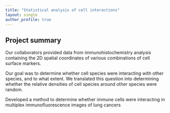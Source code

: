 ```yaml
---
title: "Statistical analysis of cell interactions"
layout: single
author_profile: true
---
```


## Project summary

Our collaborators provided data from immunohistochemistry analysis containing the 2D spatial coordinates of various combinations of cell surface markers.

Our goal was to determine whether cell species were interacting with other species, and to what extent. We translated this question into determining whether the relative densities of cell species around other species were random.



Developed a method to determine whether immune cells were interacting in multiplex immunofluorescence images of lung cancers

